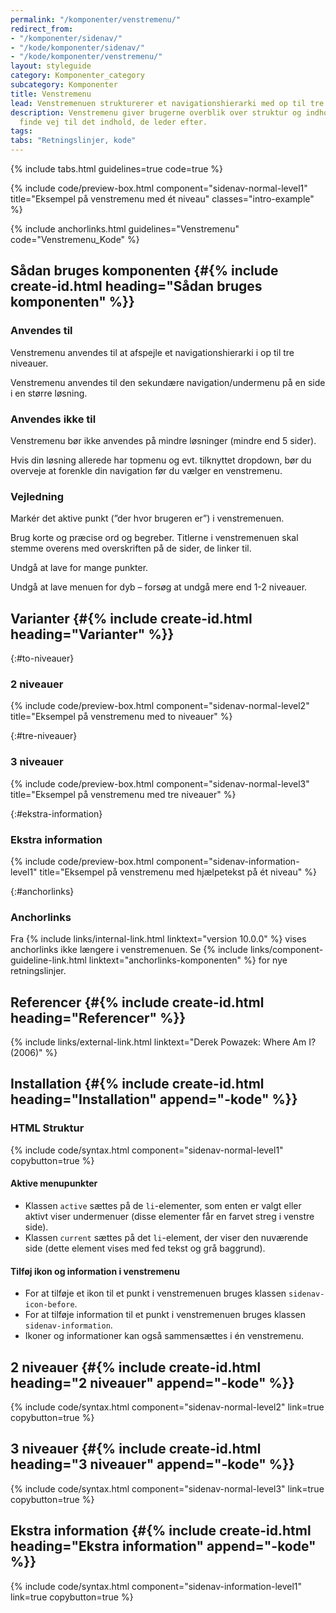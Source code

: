 ```yaml
---
permalink: "/komponenter/venstremenu/"
redirect_from:
- "/komponenter/sidenav/"
- "/kode/komponenter/sidenav/"
- "/kode/komponenter/venstremenu/"
layout: styleguide
category: Komponenter_category
subcategory: Komponenter
title: Venstremenu
lead: Venstremenuen strukturerer et navigationshierarki med op til tre niveauer i en vertikal liste.
description: Venstremenu giver brugerne overblik over struktur og indhold, så de kan
  finde vej til det indhold, de leder efter.
tags: 
tabs: "Retningslinjer, kode"
---
```


{% include tabs.html guidelines=true code=true %}

{% include code/preview-box.html component="sidenav-normal-level1" title="Eksempel på venstremenu med ét niveau" classes="intro-example" %}

{% include anchorlinks.html guidelines="Venstremenu" code="Venstremenu_Kode" %}

<!--split-->

## Sådan bruges komponenten {#{% include create-id.html heading="Sådan bruges komponenten" %}}

### Anvendes til

Venstremenu anvendes til at afspejle et navigationshierarki i op til tre niveauer.

Venstremenu anvendes til den sekundære navigation/undermenu på en side i en større løsning.

### Anvendes ikke til

Venstremenu bør ikke anvendes på mindre løsninger (mindre end 5 sider).

Hvis din løsning allerede har topmenu og evt. tilknyttet dropdown, bør du overveje at forenkle din navigation før du vælger en venstremenu.

### Vejledning

Markér det aktive punkt (”der hvor brugeren er”) i venstremenuen.

Brug korte og præcise ord og begreber. Titlerne i venstremenuen skal stemme overens med overskriften på de sider, de linker til.

Undgå at lave for mange punkter.

Undgå at lave menuen for dyb – forsøg at undgå mere end 1-2 niveauer.

## Varianter {#{% include create-id.html heading="Varianter" %}}

{:#to-niveauer}
### 2 niveauer

{% include code/preview-box.html component="sidenav-normal-level2" title="Eksempel på venstremenu med to niveauer" %}

{:#tre-niveauer}
### 3 niveauer

{% include code/preview-box.html component="sidenav-normal-level3" title="Eksempel på venstremenu med tre niveauer" %}

{:#ekstra-information}
### Ekstra information

{% include code/preview-box.html component="sidenav-information-level1" title="Eksempel på venstremenu med hjælpetekst på ét niveau" %}

{:#anchorlinks}
### Anchorlinks

Fra {% include links/internal-link.html linktext="version 10.0.0" %} vises anchorlinks ikke længere i venstremenuen. Se {% include links/component-guideline-link.html linktext="anchorlinks-komponenten" %} for nye retningslinjer.

## Referencer {#{% include create-id.html heading="Referencer" %}}

{% include links/external-link.html linktext="Derek Powazek: Where Am I? (2006)" %}

<!--split-->

## Installation {#{% include create-id.html heading="Installation" append="-kode" %}}

### HTML Struktur

{% include code/syntax.html component="sidenav-normal-level1" copybutton=true %}

#### Aktive menupunkter

- Klassen `active` sættes på de `li`-elementer, som enten er valgt eller aktivt viser undermenuer (disse elementer får en farvet streg i venstre side).
- Klassen `current` sættes på det `li`-element, der viser den nuværende side (dette element vises med fed tekst og grå baggrund).

#### Tilføj ikon og information i venstremenu

- For at tilføje et ikon til et punkt i venstremenuen bruges klassen `sidenav-icon-before`.
- For at tilføje information til et punkt i venstremenuen bruges klassen `sidenav-information`.
- Ikoner og informationer kan også sammensættes i én venstremenu.

## 2 niveauer {#{% include create-id.html heading="2 niveauer" append="-kode" %}}

{% include code/syntax.html component="sidenav-normal-level2" link=true copybutton=true %}

## 3 niveauer {#{% include create-id.html heading="3 niveauer" append="-kode" %}}

{% include code/syntax.html component="sidenav-normal-level3" link=true copybutton=true %}

## Ekstra information {#{% include create-id.html heading="Ekstra information" append="-kode" %}}

{% include code/syntax.html component="sidenav-information-level1" link=true copybutton=true %}